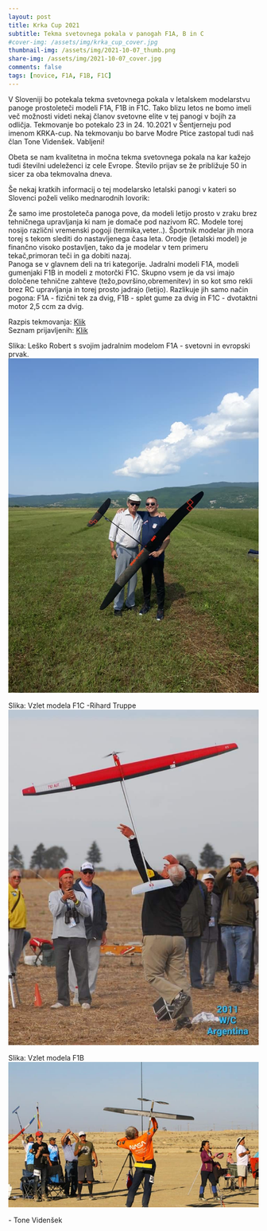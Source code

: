 ```yaml
---
layout: post
title: Krka Cup 2021
subtitle: Tekma svetovnega pokala v panogah F1A, B in C
#cover-img: /assets/img/krka_cup_cover.jpg
thumbnail-img: /assets/img/2021-10-07_thumb.png
share-img: /assets/img/2021-10-07_cover.jpg
comments: false
tags: [novice, F1A, F1B, F1C]
---
```


V Sloveniji bo potekala tekma svetovnega pokala v letalskem modelarstvu panoge prostoleteči modeli F1A, F1B in F1C. Tako blizu letos ne bomo imeli več možnosti videti nekaj članov svetovne elite v tej panogi v bojih za odličja. Tekmovanje bo potekalo 23 in 24. 10.2021 v Šentjerneju pod imenom KRKA-cup. Na tekmovanju bo barve Modre Ptice zastopal tudi naš član Tone Videnšek. Vabljeni!

Obeta se nam kvalitetna in močna tekma svetovnega pokala na kar kažejo tudi številni udeleženci iz cele Evrope. Število prijav se že približuje 50 in sicer za oba tekmovalna dneva.

Še nekaj kratkih informacij o tej modelarsko letalski panogi v kateri so Slovenci poželi veliko mednarodnih lovorik:

Že samo ime prostoleteča panoga pove, da modeli letijo prosto v zraku brez tehničnega upravljanja ki nam je domače pod nazivom RC. Modele torej nosijo različni vremenski pogoji (termika,veter..). Športnik modelar jih mora torej s tekom slediti do nastavljenega časa leta. Orodje (letalski model) je finančno visoko postavljen, tako da je modelar v tem primeru tekač,primoran teči in ga dobiti nazaj.\
Panoga se v glavnem deli na tri kategorije. Jadralni modeli F1A, modeli gumenjaki F1B in modeli z motorčki F1C. Skupno vsem je da vsi imajo določene tehnične zahteve (težo,površino,obremenitev) in so kot smo rekli brez RC upravljanja in torej prosto jadrajo (letijo). Razlikuje jih samo način pogona: F1A - fizični tek za dvig, F1B - splet gume za dvig in F1C - dvotaktni motor 2,5 ccm za dvig.

Razpis tekmovanja: [Klik](https://raw.githubusercontent.com/janvr1/modraptica/gh-pages/assets/img/2021-10-07_invitation.pdf)\
Seznam prijavljenih: [Klik](https://raw.githubusercontent.com/janvr1/modraptica/gh-pages/assets/img/2021-10-07_prijave.pdf)

Slika: Leško Robert s svojim jadralnim modelom F1A - svetovni in evropski prvak.
![slika_f1a](/assets/img/2021-10-07_robert.jpg)

Slika: Vzlet modela F1C -Rihard Truppe
![slika_f1a](/assets/img/2021-10-07_cover.jpg)

Slika: Vzlet modela F1B
![slika_f1b](/assets/img/2021-10-07_f1b.jpg)

\- Tone Videnšek
